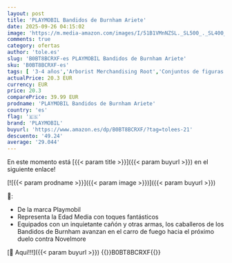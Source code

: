 ```yaml
---
layout: post
title: 'PLAYMOBIL Bandidos de Burnham Ariete'
date: 2025-09-26 04:15:02
image: 'https://m.media-amazon.com/images/I/51B1VMnNZSL._SL500_._SL400_.jpg'
comments: true
category: ofertas
author: 'tole.es'
slug: 'B0BT8BCRXF-es PLAYMOBIL Bandidos de Burnham Ariete'
sku: 'B0BT8BCRXF-es'
tags: [ '3-4 años','Arborist Merchandising Root','Conjuntos de figuras de juguete','Juguetes','Juguetes y juegos','Muñecos y figuras','Self Service','Special Features Stores','b6d17eda-2c26-45ed-a098-453a9f96e839_0','b6d17eda-2c26-45ed-a098-453a9f96e839_1801','playmobil','🇪🇸', ]
actualPrice: 20.3 EUR
currency: EUR
price: 20.3
comparePrice: 39.99 EUR
prodname: 'PLAYMOBIL Bandidos de Burnham Ariete'
country: 'es'
flag: '🇪🇸'
brand: 'PLAYMOBIL'
buyurl: 'https://www.amazon.es/dp/B0BT8BCRXF/?tag=tolees-21'
descuento: '49.24'
average: '29.044'
---
```


En este momento está [{{< param title >}}]({{< param buyurl >}}) en el siguiente enlace!

[![{{< param prodname >}}]({{< param image >}})]({{< param buyurl >}})

🔎:

- De la marca Playmobil
- Representa la Edad Media con toques fantásticos
- Equipados con un inquietante cañón y otras armas, los caballeros de los Bandidos de Burnham avanzan en el carro de fuego hacia el próximo duelo contra Novelmore

[🛒 Aquí!!!]({{< param buyurl >}})
{{<world>}}B0BT8BCRXF{{</world>}}
